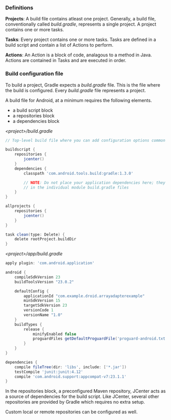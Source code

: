 ### Definitions

<b>Projects</b>: A build file contains atleast one project. Generally, a build file, conventionally called <i>build.gradle</i>, represents a single project. A project contains one or more tasks. 

<b>Tasks</b>: Every project contains one or more tasks. Tasks are defined in a build script and contain a list of Actions to perform.

<b>Actions</b>: An Action is a block of code, analagous to a method in Java. Actions are contained in Tasks and are executed in order. 

### Build configuration file

To build a project, Gradle expects a <i>build.gradle</i> file. This is the file where the build is configured. Every <i>build.gradle</i> file represents a project.

A build file for Android, at a minimum requires the following elements.
* a build script block
* a repositories block
* a dependencies block

<i>\<project\>/build.gradle</i>

```groovy
// Top-level build file where you can add configuration options common to all sub-projects/modules.

buildscript {
    repositories {
        jcenter()
    }
    dependencies {
        classpath 'com.android.tools.build:gradle:1.3.0'

        // NOTE: Do not place your application dependencies here; they belong
        // in the individual module build.gradle files
    }
}

allprojects {
    repositories {
        jcenter()
    }
}

task clean(type: Delete) {
    delete rootProject.buildDir
}
```

<i>\<project\>/app/build.gradle</i>

```groovy
apply plugin: 'com.android.application'

android {
    compileSdkVersion 23
    buildToolsVersion "23.0.2"

    defaultConfig {
        applicationId "com.example.droid.arrayadapterexample"
        minSdkVersion 15
        targetSdkVersion 23
        versionCode 1
        versionName "1.0"
    }
    buildTypes {
        release {
            minifyEnabled false
            proguardFiles getDefaultProguardFile('proguard-android.txt'), 'proguard-rules.pro'
        }
    }
}

dependencies {
    compile fileTree(dir: 'libs', include: ['*.jar'])
    testCompile 'junit:junit:4.12'
    compile 'com.android.support:appcompat-v7:23.1.1'
}
```

In the repositories block, a preconfigured Maven repository, JCenter acts as a source of dependencies for the build script.
Like JCenter, several other repositories are provided by Gradle which requires no extra setup.

Custom local or remote repositories can be configured as well.


